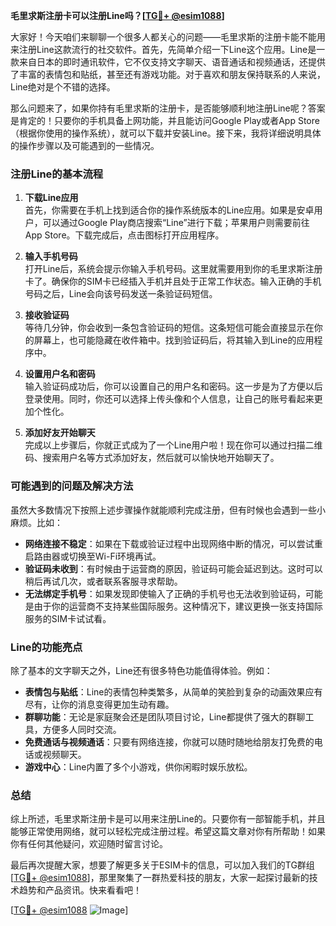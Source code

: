 **毛里求斯注册卡可以注册Line吗？[[TG💪+ @esim1088](https://t.me/s/esim1088)]**

大家好！今天咱们来聊聊一个很多人都关心的问题——毛里求斯的注册卡能不能用来注册Line这款流行的社交软件。首先，先简单介绍一下Line这个应用。Line是一款来自日本的即时通讯软件，它不仅支持文字聊天、语音通话和视频通话，还提供了丰富的表情包和贴纸，甚至还有游戏功能。对于喜欢和朋友保持联系的人来说，Line绝对是个不错的选择。

那么问题来了，如果你持有毛里求斯的注册卡，是否能够顺利地注册Line呢？答案是肯定的！只要你的手机具备上网功能，并且能访问Google Play或者App Store（根据你使用的操作系统），就可以下载并安装Line。接下来，我将详细说明具体的操作步骤以及可能遇到的一些情况。

### 注册Line的基本流程

1. **下载Line应用**  
   首先，你需要在手机上找到适合你的操作系统版本的Line应用。如果是安卓用户，可以通过Google Play商店搜索“Line”进行下载；苹果用户则需要前往App Store。下载完成后，点击图标打开应用程序。

2. **输入手机号码**  
   打开Line后，系统会提示你输入手机号码。这里就需要用到你的毛里求斯注册卡了。确保你的SIM卡已经插入手机并且处于正常工作状态。输入正确的手机号码之后，Line会向该号码发送一条验证码短信。

3. **接收验证码**  
   等待几分钟，你会收到一条包含验证码的短信。这条短信可能会直接显示在你的屏幕上，也可能隐藏在收件箱中。找到验证码后，将其输入到Line的应用程序中。

4. **设置用户名和密码**  
   输入验证码成功后，你可以设置自己的用户名和密码。这一步是为了方便以后登录使用。同时，你还可以选择上传头像和个人信息，让自己的账号看起来更加个性化。

5. **添加好友开始聊天**  
   完成以上步骤后，你就正式成为了一个Line用户啦！现在你可以通过扫描二维码、搜索用户名等方式添加好友，然后就可以愉快地开始聊天了。

### 可能遇到的问题及解决方法

虽然大多数情况下按照上述步骤操作就能顺利完成注册，但有时候也会遇到一些小麻烦。比如：

- **网络连接不稳定**：如果在下载或验证过程中出现网络中断的情况，可以尝试重启路由器或切换至Wi-Fi环境再试。
- **验证码未收到**：有时候由于运营商的原因，验证码可能会延迟到达。这时可以稍后再试几次，或者联系客服寻求帮助。
- **无法绑定手机号**：如果发现即使输入了正确的手机号也无法收到验证码，可能是由于你的运营商不支持某些国际服务。这种情况下，建议更换一张支持国际服务的SIM卡试试看。

### Line的功能亮点

除了基本的文字聊天之外，Line还有很多特色功能值得体验。例如：

- **表情包与贴纸**：Line的表情包种类繁多，从简单的笑脸到复杂的动画效果应有尽有，让你的消息变得更加生动有趣。
- **群聊功能**：无论是家庭聚会还是团队项目讨论，Line都提供了强大的群聊工具，方便多人同时交流。
- **免费通话与视频通话**：只要有网络连接，你就可以随时随地给朋友打免费的电话或视频聊天。
- **游戏中心**：Line内置了多个小游戏，供你闲暇时娱乐放松。

### 总结

综上所述，毛里求斯注册卡是可以用来注册Line的。只要你有一部智能手机，并且能够正常使用网络，就可以轻松完成注册过程。希望这篇文章对你有所帮助！如果你有任何其他疑问，欢迎随时留言讨论。

最后再次提醒大家，想要了解更多关于ESIM卡的信息，可以加入我们的TG群组[[TG💪+ @esim1088](https://t.me/s/esim1088)]，那里聚集了一群热爱科技的朋友，大家一起探讨最新的技术趋势和产品资讯。快来看看吧！

[[TG💪+ @esim1088](https://t.me/s/esim1088) ![Image](https://i.postimg.cc/4NQfJmqS/Snipaste-2025-05-13-00-14-12.png)]